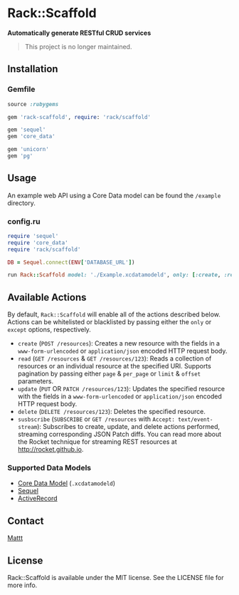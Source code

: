 # Rack::Scaffold

**Automatically generate RESTful CRUD services**

> This project is no longer maintained.

## Installation

### Gemfile

```ruby
source :rubygems

gem 'rack-scaffold', require: 'rack/scaffold'

gem 'sequel'
gem 'core_data'

gem 'unicorn'
gem 'pg'
```

## Usage

An example web API using a Core Data model can be found the `/example` directory.

### config.ru

```ruby
require 'sequel'
require 'core_data'
require 'rack/scaffold'

DB = Sequel.connect(ENV['DATABASE_URL'])

run Rack::Scaffold model: './Example.xcdatamodeld', only: [:create, :read]
```

## Available Actions

By default, `Rack::Scaffold` will enable all of the actions described below. Actions can be whitelisted or blacklisted by passing either the `only` or `except` options, respectively.

- `create` (`POST /resources`): Creates a new resource with the fields in a `www-form-urlencoded` or `application/json` encoded HTTP request body.
- `read` (`GET /resources` & `GET /resources/123`): Reads a collection of resources or an individual resource at the specified URI. Supports pagination by passing either `page` & `per_page` or `limit` & `offset` parameters.
- `update` (`PUT` OR `PATCH /resources/123`): Updates the specified resource with the fields in a `www-form-urlencoded` or `application/json` encoded HTTP request body.
- `delete` (`DELETE /resources/123`): Deletes the specified resource.
- `susbscribe` (`SUBSCRIBE` or `GET /resources` with `Accept: text/event-stream`): Subscribes to create, update, and delete actions performed, streaming corresponding JSON Patch diffs. You can read more about the Rocket technique for streaming REST resources at http://rocket.github.io.

### Supported Data Models

- [Core Data Model](https://github.com/mattt/core_data/) (`.xcdatamodeld`)
- [Sequel](https://github.com/jeremyevans/sequel)
- [ActiveRecord](https://github.com/rails/rails)

## Contact

[Mattt](https://twitter.com/mattt)

## License

Rack::Scaffold is available under the MIT license.
See the LICENSE file for more info.
